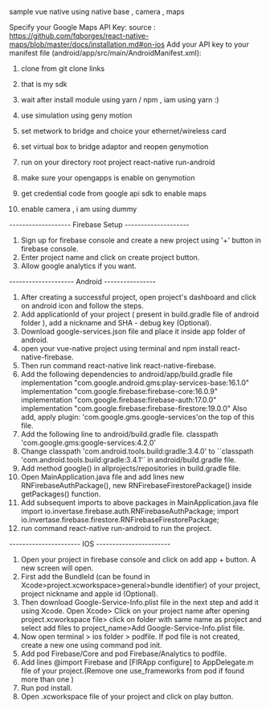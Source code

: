 sample vue native using native base , camera , maps

Specify your Google Maps API Key:
source : https://github.com/fqborges/react-native-maps/blob/master/docs/installation.md#on-ios
Add your API key to your manifest file (android/app/src/main/AndroidManifest.xml):

<application>
    <!-- You will only need to add this meta-data tag, but make sure it's a child of application -->
    <meta-data
      android:name="com.google.android.geo.API_KEY"
      android:value="Your Google maps API Key Here"/>
</application>

1. clone from git clone links

2. that is my sdk
3. wait after install module using yarn / npm , iam using yarn :)
4. use simulation using geny motion
5. set metwork to bridge and choice your ethernet/wireless card 
6. set virtual box to bridge adaptor and reopen genymotion
7. run on your directory root project react-native run-android
8. make sure your opengapps is enable on genymotion
9. get credential code from google api sdk to enable maps
10. enable camera , i am using dummy

------------------- Firebase Setup --------------------

1. Sign up for firebase console and create a new project using '+' button in firebase console.
2. Enter project name and click on create project button.
3. Allow google analytics if you want.

-------------------- Android ----------------

1. After creating a successful project, open project's dashboard and click on android icon and follow the steps.
2. Add applicationId of your project ( present in build.gradle file of android folder ), add a nickname and SHA - debug key (Optional).
3. Download google-services.json file and place it inside app folder of android.
4. open your vue-native project using terminal and npm install react-native-firebase.
5. Then run command react-native link react-native-firebase.
6. Add the following dependencies to android/app/build.gradle file implementation "com.google.android.gms:play-services-base:16.1.0" implementation "com.google.firebase:firebase-core:16.0.9" implementation "com.google.firebase:firebase-auth:17.0.0" implementation "com.google.firebase:firebase-firestore:19.0.0" Also add, apply plugin: 'com.google.gms.google-services'on the top of this file.
7. Add the following line to android/build.gradle file. classpath 'com.google.gms:google-services:4.2.0'
8. Change classpath 'com.android.tools.build:gradle:3.4.0' to ``classpath 'com.android.tools.build:gradle:3.4.1'` in android/build.gradle file.
9. Add method google() in allprojects/repositories in build.gradle file.
10. Open MainApplication.java file and add lines new RNFirebaseAuthPackage(), new RNFirebaseFirestorePackage() inside getPackages() function.
11. Add subsequent imports to above packages in MainApplication.java file import io.invertase.firebase.auth.RNFirebaseAuthPackage; import io.invertase.firebase.firestore.RNFirebaseFirestorePackage;
12. run command react-native run-android to run the project.



---------------------- IOS -----------------------

1. Open your project in firebase console and click on add app + button. A new screen will open.
2. First add the BundleId (can be found in Xcode>project.xcworkspace>general>bundle identifier) of your project, project nickname and apple id (Optional).
3. Then download Google-Service-Info.plist file in the next step and add it using Xcode. Open Xcode> Click on your project name after opening project.xcworkspace file> click on folder with same name as project and select add files to project_name>Add Google-Service-Info.plist file.
4. Now open terminal > ios folder > podfile. If pod file is not created, create a new one using command pod init.
5. Add pod Firebase/Core and pod Firebase/Analytics to podfile.
6. Add lines @import Firebase and [FIRApp configure] to AppDelegate.m file of your project.(Remove one use_frameworks from pod if found more than one )
7. Run pod install.
8. Open .xcworkspace file of your project and click on play button.